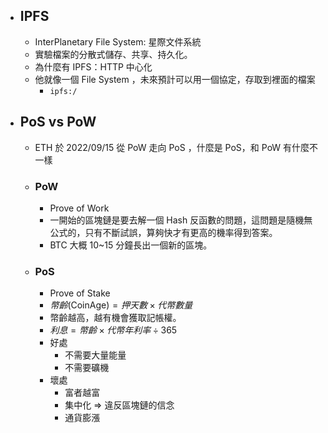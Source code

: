 - ## IPFS
	- InterPlanetary File System: 星際文件系統
	- 實驗檔案的分散式儲存、共享、持久化。
	- 為什麼有 IPFS：HTTP 中心化
	- 他就像一個 File System ，未來預計可以用一個協定，存取到裡面的檔案
		- `ipfs:/`
- ## PoS vs PoW
	- ETH 於 2022/09/15 從 PoW 走向 PoS ，什麼是 PoS，和 PoW 有什麼不一樣
	- ### PoW
		- Prove of Work
		- 一開始的區塊鏈是要去解一個 Hash 反函數的問題，這問題是隨機無公式的，只有不斷試誤，算夠快才有更高的機率得到答案。
		- BTC 大概 10~15 分鐘長出一個新的區塊。
	- ### PoS
		- Prove of Stake
		- $幣齡(\text{CoinAge}) = 押天數 \times 代幣數量$
		- 幣齡越高，越有機會獲取記帳權。
		- $利息 = 幣齡 \times 代幣年利率 \div 365$
		- 好處
			- 不需要大量能量
			- 不需要礦機
		- 壞處
			- 富者越富
			- 集中化 => 違反區塊鏈的信念
			- 通貨膨漲